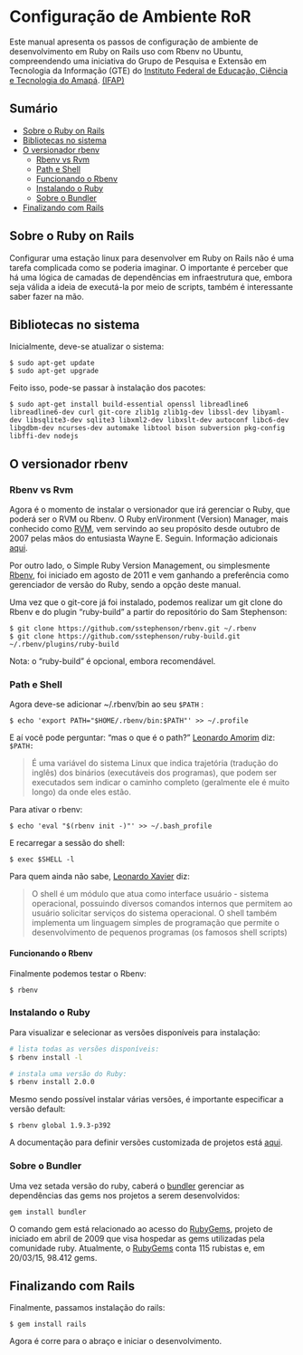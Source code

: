 # Configuração de Ambiente RoR

Este manual apresenta os passos de configuração de ambiente de desenvolvimento em Ruby on Rails uso com Rbenv no Ubuntu, compreendendo uma iniciativa do Grupo de Pesquisa e Extensão em Tecnologia da Informação (GTE) do [Instituto Federal de Educação, Ciência e Tecnologia do Amapá](https://ifap.edu.br/).
[(IFAP)](https://ifap.edu.br/)

## Sumário

* [Sobre o Ruby on Rails](#sobre-o-ruby-on-rails)
* [Bibliotecas no sistema](#bibliotecas-no-sistema)
* [O versionador rbenv](#o-versionador-rbenv)
  * [Rbenv vs Rvm](#rbenv-vs-rvm)
  * [Path e Shell](#path-e-shell)
   * [Funcionando o Rbenv](#funcionando-o-rbenv)
  * [Instalando o Ruby](#instalando-o-ruby)
   * [Sobre o Bundler](#sobre-o-bundler)
* [Finalizando com Rails](#finalizando-com-rails)

## Sobre o Ruby on Rails

Configurar uma estação linux para desenvolver em Ruby on Rails não é uma tarefa complicada como se poderia imaginar. O importante é perceber que há uma lógica de camadas de dependências em infraestrutura que, embora seja válida a ideia de executá-la por meio de scripts, também é interessante saber fazer na mão.

## Bibliotecas no sistema

Inicialmente, deve-se atualizar o sistema:

```
$ sudo apt-get update
$ sudo apt-get upgrade
```

Feito isso, pode-se passar à instalação dos pacotes:
````
$ sudo apt-get install build-essential openssl libreadline6 libreadline6-dev curl git-core zlib1g zlib1g-dev libssl-dev libyaml-dev libsqlite3-dev sqlite3 libxml2-dev libxslt-dev autoconf libc6-dev libgdbm-dev ncurses-dev automake libtool bison subversion pkg-config libffi-dev nodejs
````

## O versionador rbenv
### Rbenv vs Rvm
Agora é o momento de instalar o versionador que irá gerenciar o Ruby, que poderá ser o RVM ou Rbenv.
O Ruby enVironment (Version) Manager, mais conhecido como [RVM](https://rvm.io), vem servindo ao seu propósito desde outubro de 2007 pelas mãos do entusiasta Wayne E. Seguin. Informação adicionais [aqui](https://github.com/wayneeseguin/rvm).

Por outro lado, o Simple Ruby Version Management, ou simplesmente [Rbenv](https://github.com/sstephenson/rbenv), foi iniciado em agosto de 2011 e vem ganhando a preferência como gerenciador de versão do Ruby, sendo a opção deste manual.

Uma vez que o git-core já foi instalado, podemos realizar um git clone do Rbenv e do plugin “ruby-build” a partir do repositório do Sam Stephenson:
````
$ git clone https://github.com/sstephenson/rbenv.git ~/.rbenv
$ git clone https://github.com/sstephenson/ruby-build.git ~/.rbenv/plugins/ruby-build
````
Nota: o “ruby-build” é opcional, embora recomendável.

### Path e Shell

Agora deve-se adicionar ~/.rbenv/bin ao seu `$PATH` : 
````
$ echo 'export PATH="$HOME/.rbenv/bin:$PATH"' >> ~/.profile
````

E aí você pode perguntar: “mas o que é o path?” [Leonardo Amorim](http://www.vivaolinux.com.br/artigo/O-que-e-PATH-como-funciona-e-como-trabalhar-com-ele) diz: `$PATH:` 
> É uma variável do sistema Linux que indica trajetória (tradução do inglês) dos binários (executáveis dos programas), que podem ser executados sem indicar o caminho completo (geralmente ele é muito longo) da onde eles estão.

Para ativar o rbenv:
````
$ echo 'eval "$(rbenv init -)"' >> ~/.bash_profile
````
E recarregar a sessão do shell: 
````
$ exec $SHELL -l
````
Para quem ainda não sabe, [Leonardo Xavier](http://www.vivaolinux.com.br/artigo/Uma-introducao-ao-shell-%28parte-1%29) diz:
> O shell é um módulo que atua como interface usuário - sistema operacional, possuindo diversos comandos internos que permitem ao usuário solicitar serviços do sistema operacional. O shell também implementa um linguagem simples de programação que permite o desenvolvimento de pequenos programas (os famosos shell scripts)

#### Funcionando o Rbenv

Finalmente podemos testar o Rbenv:
````
$ rbenv
````

### Instalando o Ruby

Para visualizar e selecionar as versões disponíveis para instalação:
~~~ sh
# lista todas as versões disponíveis:
$ rbenv install -l

# instala uma versão do Ruby:
$ rbenv install 2.0.0
~~~

Mesmo sendo possível instalar várias versões, é importante especificar a versão default:
````
$ rbenv global 1.9.3-p392
````
A documentação para definir versões customizada de projetos está [aqui](https://github.com/sstephenson/rbenv#rbenv-local).

### Sobre o Bundler

Uma vez setada versão do ruby, caberá o [bundler](http://bundler.io/) gerenciar as dependências das gems nos projetos a serem desenvolvidos: 
````
gem install bundler
````
O comando gem está relacionado ao acesso do [RubyGems](https://rubygems.org), projeto de iniciado em abril de 2009 que visa hospedar as gems utilizadas pela comunidade ruby. Atualmente, o [RubyGems](https://rubygems.org) conta 115 rubistas e, em 20/03/15, 98.412 gems.

## Finalizando com Rails

Finalmente, passamos instalação do rails:
````
$ gem install rails
````

Agora é corre para o abraço e iniciar o desenvolvimento.
